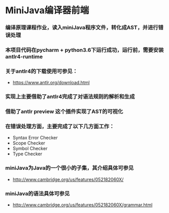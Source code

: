 ﻿# MiniJava编译器前端
### 编译原理课程作业，读入miniJava程序文件，转化成AST，并进行错误处理
### 本项目代码在pycharm + python3.6下运行成功，运行前，需要安装antlr4-runtime
### 关于antlr4的下载使用可参见：
+ https://www.antlr.org/download.html
### 实现上主要借助了antlr4完成了对语法规则的解析和生成
### 借助了antlr preview 这个插件实现了AST的可视化
### 在错误处理方面，主要完成了以下几方面工作：
- Syntax Error Checker
- Scope Checker
- Symbol Checker
- Type Checker
### miniJava为Java的一个很小的子集，其介绍具体可参见
+ http://www.cambridge.org/us/features/052182060X/
### miniJava的语法具体可参见
+ http://www.cambridge.org/us/features/052182060X/grammar.html
